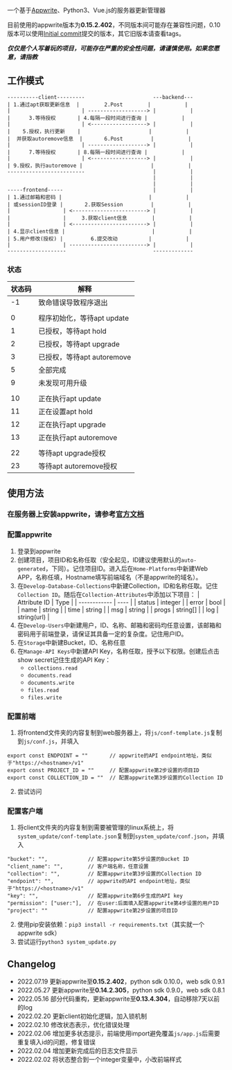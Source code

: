 一个基于[Appwrite](https://appwrite.io/)、Python3、Vue.js的服务器更新管理器

目前使用的appwrite版本为**0.15.2.402**，不同版本间可能存在兼容性问题，0.10版本可以使用[Initial commit](https://github.com/ngc7331/server-update-manager/commit/a61dd1260cbd8d036843f3d81518208f88c5154d)提交的版本，其它旧版本请查看tags。

***仅仅是个人写着玩的项目，可能存在严重的安全性问题，请谨慎使用。如果您愿意，请指教***

## 工作模式
```
----------client---------                      ---backend---
| 1.通过apt获取更新信息  |        2.Post        |           |
|                       | -------------------> |           |
|      3.等待授权       | 4.每隔一段时间进行查询 |           |
|                       | <------------------> |           |
|    5.授权，执行更新    |                      |           |
|  并获取autoremove信息  |       6.Post         |           |
|                       | -------------------> |           |
|      7.等待授权       | 8.每隔一段时间进行查询 |           |
|                       | <------------------> |           |
| 9.授权，执行autoremove |                      |           |
-------------------------                      |           |
                                               |           |
                                               |           |
-----frontend-----                             |           |
| 1.通过邮箱和密码 |                            |           |
| 或sessionID登录 |       2.获取Session         |           |
|                 | <------------------------> |           |
|                 |     3.获取client信息        |           |
|                 | <------------------------> |           |
| 4.显示client信息 |                            |           |
| 5.用户修改(授权) |         6.提交改动          |           |
|                 | -------------------------> |           |
-------------------                            -------------
```
### 状态
| 状态码 | 解释 |
| ----- | --- |
| -1 | 致命错误导致程序退出 |
| | |
| 0 | 程序初始化，等待apt update |
| 1 | 已授权，等待apt hold |
| 2 | 已授权，等待apt upgrade |
| 3 | 已授权，等待apt autoremove |
| 5 | 全部完成 |
| 9 | 未发现可用升级 |
| | |
| 10 | 正在执行apt update |
| 11 | 正在设置apt hold |
| 12 | 正在执行apt upgrade |
| 13 | 正在执行apt autoremove |
| | |
| 22 | 等待apt upgrade授权 |
| 23 | 等待apt autoremove授权 |

## 使用方法
### 在服务器上安装appwrite，请参考[官方文档](https://appwrite.io/docs/installation)
### 配置appwrite
1. 登录到appwrite
2. 创建项目，项目ID和名称任取（安全起见，ID建议使用默认的`auto-generated`，下同）。记住项目ID。进入后在`Home-Platforms`中新建Web APP，名称任填，Hostname填写前端域名（不是appwrite的域名）。
3. 在`Develop-Database-Collections`中新建Collection，ID和名称任取。记住`Collection ID`。随后在`Collection-Attributes`中添加以下项目：
    | Attribute ID | Type |
    | ------------ | ---- |
    | status | integer |
    | error | bool |
    | name | string |
    | time | string |
    | msg | string |
    | progs | string[] |
    | log | string(url) |
4. 在`Develop-Users`中新建用户，ID、名称、邮箱和密码均任意设置，该邮箱和密码用于前端登录，请保证其具备一定的复杂度。记住用户ID。
5. 在`Storage`中新建Bucket，ID、名称任意
6. 在`Manage-API Keys`中新建API Key，名称任取，授予以下权限。创建后点击show secret记住生成的API Key：
    - `collections.read`
    - `documents.read`
    - `documents.write`
    - `files.read`
    - `files.write`

### 配置前端
1. 将frontend文件夹的内容复制到web服务器上，将`js/conf-template.js`复制到`js/conf.js`，并填入
```
export const ENDPOINT = ""       // appwrite的API endpoint地址，类似于"https://<hostname>/v1"
export const PROJECT_ID = ""     // 配置appwrite第2步设置的项目ID
export const COLLECTION_ID = ""  // 配置appwrite第3步设置的Collection ID
```
2. 尝试访问

### 配置客户端
1. 将client文件夹的内容复制到需要被管理的linux系统上，将`system_update/conf-template.json`复制到`system_update/conf.json`，并填入
```
"bucket": "",             // 配置appwrite第5步设置的Bucket ID
"client_name": "",        // 客户端名称，任意设置
"collection": "",         // 配置appwrite第3步设置的Collection ID
"endpoint": "",           // appwrite的API endpoint地址，类似于"https://<hostname>/v1"
"key": "",                // 配置appwrite第6步生成的API key
"permission": ["user:"],  // 在user:后面填入配置appwrite第4步设置的用户ID
"project": ""             // 配置appwrite第2步设置的项目ID
```
2. 使用pip安装依赖：`pip3 install -r requirements.txt`（其实就一个appwrite sdk）
3. 尝试运行`python3 system_update.py`

## Changelog
- 2022.07.19 更新appwrite至**0.15.2.402**，python sdk 0.10.0，web sdk 0.9.1
- 2022.05.27 更新appwrite至**0.14.2.305**，python sdk 0.9.0，web sdk 0.8.1
- 2022.05.16 部分代码重构，更新appwrite至**0.13.4.304**，自动移除7天以前的log
- 2022.02.20 更新client初始化逻辑，加入锁机制
- 2022.02.10 修改状态表示，优化错误处理
- 2022.02.06 增加更多状态提示，前端使用import避免覆盖`js/app.js`后需要重复填入id的问题，修复错误
- 2022.02.04 增加更新完成后的日志文件显示
- 2022.02.02 将状态整合到一个integer变量中，小改前端样式
